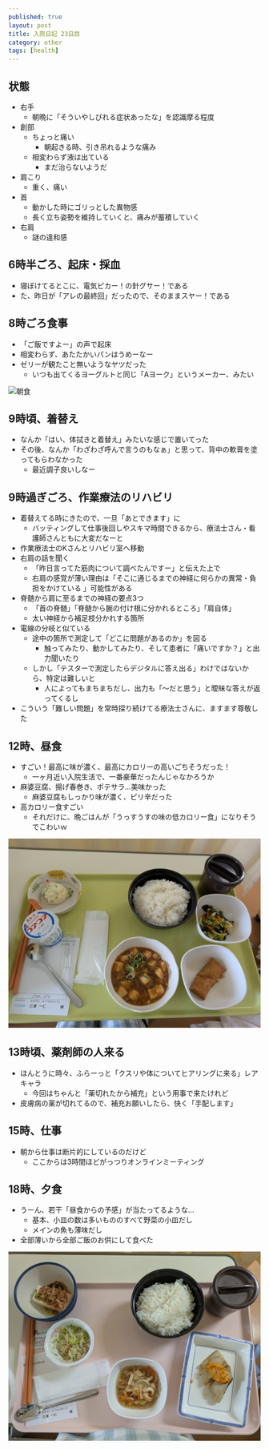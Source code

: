 ```yaml
---
published: true
layout: post
title: 入院日記 23日目
category: other
tags: [health]
---
```


## 状態

- 右手
  - 朝晩に「そういやしびれる症状あったな」を認識摩る程度
- 創部
  - ちょっと痛い
    - 朝起きる時、引き吊れるような痛み
  - 相変わらず液は出ている
    - まだ治らないようだ
- 肩こり
  - 重く、痛い
- 首
  - 動かした時にゴリっとした異物感
  - 長く立ち姿勢を維持していくと、痛みが蓄積していく
- 右肩
  - 謎の違和感

## 6時半ごろ、起床・採血

- 寝ぼけてるとこに、電気ピカー！の針グサー！である
- た、昨日が「アレの最終回」だったので、そのままスヤー！である

## 8時ごろ食事

- 「ご飯ですよー」の声で起床
- 相変わらず、あたたかいパンはうめーなー
- ゼリーが観たこと無いようなヤツだった
  - いつも出てくるヨーグルトと同じ「Aヨーク」というメーカー、みたい

![朝食](/images/other/photos/PXL_20250624_230445168.jpg)

## 9時頃、着替え

- なんか「はい、体拭きと着替え」みたいな感じで置いてった
- その後、なんか「わざわざ呼んで言うのもなぁ」と思って、背中の軟膏を塗ってもらわなかった
  - 最近調子良いしなー

## 9時過ぎごろ、作業療法のリハビリ

- 着替えてる時にきたので、一旦「あとできます」に
  - バッティングして仕事後回しやスキマ時間できるから、療法士さん・看護師さんともに大変だなーと
- 作業療法士のKさんとリハビリ室へ移動
- 右肩の話を聞く
  - 「昨日言ってた筋肉について調べたんですー」と伝えた上で
  - 右肩の感覚が薄い理由は「そこに通じるまでの神経に何らかの異常・負担をかけている
」可能性がある
- 脊髄から肩に至るまでの神経の要点3つ
  - 「首の脊髄」「脊髄から腕の付け根に分かれるところ」「肩自体」
  - 太い神経から補足枝分かれする箇所
- 電線の分岐と似ている
  - 途中の箇所で測定して「どこに問題があるのか」を図る
    - 触ってみたり、動かしてみたり、そして患者に「痛いですか？」と出力聞いたり
  - しかし「テスターで測定したらデジタルに答え出る」わけではないから、特定は難しいと
    - 人によってもまちまちだし、出力も「〜だと思う」と曖昧な答えが返ってくるし
- こういう「難しい問題」を常時探り続けてる療法士さんに、ますます尊敬した

## 12時、昼食

- すごい！最高に味が濃く、最高にカロリーの高いごちそうだった！
  - 一ヶ月近い入院生活で、一番豪華だったんじゃなかろうか
- 麻婆豆腐、揚げ春巻き、ポテサラ…美味かった
  - 麻婆豆腐もしっかり味が濃く、ピリ辛だった
- 高カロリー食すごい
  - それだけに、晩ごはんが「うっすうすの味の低カロリー食」になりそうでこわいｗ

![昼食](/images/other/photos/PXL_20250625_030002733.jpg)

## 13時頃、薬剤師の人来る

- ほんとうに時々、ふらーっと「クスリや体についてヒアリングに来る」レアキャラ
  - 今回はちゃんと「薬切れたから補充」という用事で来たけれど
- 皮膚病の薬が切れてるので、補充お願いしたら、快く「手配します」

## 15時、仕事

- 朝から仕事は断片的にしているのだけど
  - ここからは3時間ほどがっつりオンラインミーティング

## 18時、夕食

- うーん、若干「昼食からの予感」が当たってるような…
  - 基本、小皿の数は多いもののすべて野菜の小皿だし
  - メインの魚も薄味だし
- 全部薄いから全部ご飯のお供にして食べた

![昼食](/images/other/photos/PXL_20250625_085445806.jpg)
